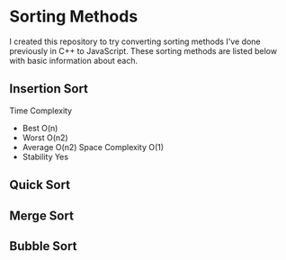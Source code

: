 # Sorting Methods

I created this repository to try converting sorting methods I've done previously in C++ to JavaScript. These sorting methods are listed below with basic information about each.

## Insertion Sort

Time Complexity	 
  - Best	O(n)
  - Worst	O(n2)
  - Average	O(n2)
Space Complexity	O(1)
  - Stability	Yes

## Quick Sort

## Merge Sort

## Bubble Sort
